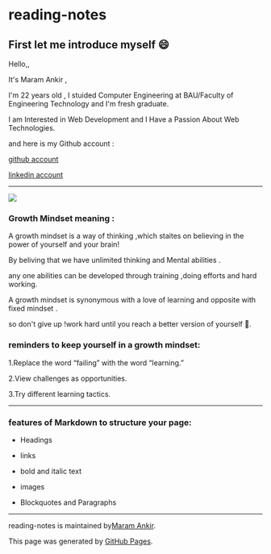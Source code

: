 # reading-notes
## First let me introduce myself :smile:
Hello,, 

It's Maram Ankir , 

I'm 22 years old , I stuided Computer Engineering at BAU/Faculty of Engineering Technology and I'm fresh graduate.

I am Interested in Web Development and I Have a Passion About Web Technologies.

 

and here is my Github account :

[github account](https://github.com/maram-ankir)

[linkedin account](https://www.linkedin.com/in/maramankir/)
****




![](https://media.istockphoto.com/vectors/big-head-human-think-growth-mindset-different-fixed-mindset-concept-vector-id1221116572?k=6&m=1221116572&s=612x612&w=0&h=qPn9ZZ67gE2WsQtIdbrYIg0jW_yXUNidrqPHuWrL1zU=)


### **Growth Mindset meaning :**
A growth mindset is a way of thinking ,which staites on believing in the power of yourself and your brain!

By beliving that we have unlimited thinking and Mental abilities .

any one abilities can be developed through training ,doing efforts and hard working.

A growth mindset is synonymous with a love of learning and opposite with fixed mindset .

so don't give up !work hard until you reach a better version of yourself :muscle:.


### **reminders to keep yourself in a growth mindset:** 

1.Replace the word “failing” with the word “learning.”

2.View challenges as opportunities.

3.Try different learning tactics.
****
 
### features of Markdown to structure your page:
* Headings

* links

* bold and italic text

* images

* Blockquotes and Paragraphs
****
reading-notes is maintained by[Maram Ankir](https://github.com/maram-ankir).

This page was generated by [GitHub Pages](https://pages.github.com/).

